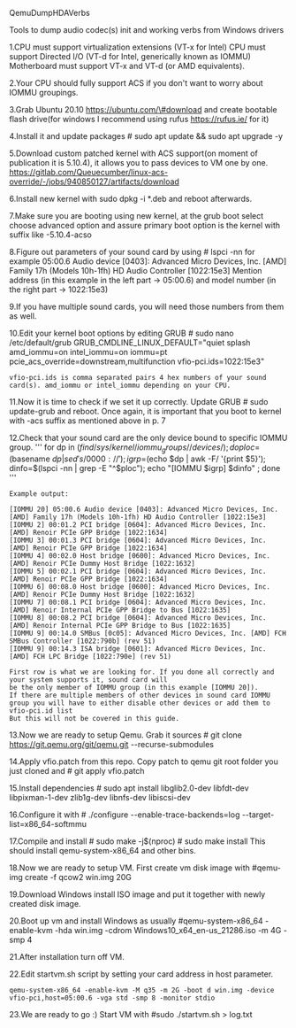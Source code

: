 QemuDumpHDAVerbs

Tools to dump audio codec(s) init and working verbs from Windows drivers

1.CPU must support virtualization extensions (VT-x for Intel) CPU must support Directed I/O (VT-d for Intel, generically known as IOMMU) Motherboard must support VT-x and VT-d (or AMD equivalents).

2.Your CPU should fully support ACS if you don't want to worry about IOMMU groupings.

3.Grab Ubuntu 20.10 https://ubuntu.com/\#download and create bootable flash drive(for windows I recommend using rufus https://rufus.ie/ for it)

4.Install it and update packages \# sudo apt update && sudo apt upgrade -y

5.Download custom patched kernel with ACS support(on moment of publication it is 5.10.4), it allows you to pass devices to VM one by one. https://gitlab.com/Queuecumber/linux-acs-override/-/jobs/940850127/artifacts/download

6.Install new kernel with sudo dpkg -i \*.deb and reboot afterwards.

7.Make sure you are booting using new kernel, at the grub boot select choose advanced option and assure primary boot option is the kernel with suffix like -5.10.4-acso

8.Figure out parameters of your sound card by using \# lspci -nn for example 05:00.6 Audio device [0403]: Advanced Micro Devices, Inc. [AMD] Family 17h (Models 10h-1fh) HD Audio Controller [1022:15e3] Mention address (in this example in the left part -\> 05:00.6) and model number (in the right part -\> 1022:15e3)

9.If you have multiple sound cards, you will need those numbers from them as well.

10.Edit your kernel boot options by editing GRUB \# sudo nano /etc/default/grub GRUB\_CMDLINE\_LINUX\_DEFAULT="quiet splash amd\_iommu=on intel\_iommu=on iommu=pt pcie\_acs\_override=downstream,multifunction vfio-pci.ids=1022:15e3"

    vfio-pci.ids is comma separated pairs 4 hex numbers of your sound card(s). amd_iommu or intel_iommu depending on your CPU.

11.Now it is time to check if we set it up correctly. Update GRUB \# sudo update-grub and reboot. Once again, it is important that you boot to kernel with -acs suffix as mentioned above in p. 7

12.Check that your sound card are the only device bound to specific IOMMU group. '''
for dp in $(find /sys/kernel/iommu_groups//devices/); do ploc=$(basename $dp | sed 's/0000://'); igrp=$(echo $dp | awk -F/ '{print $5}'); dinfo=$(lspci -nn | grep -E "^$ploc"); echo "[IOMMU $igrp] $dinfo" ; done
'''

    Example output:

    [IOMMU 20] 05:00.6 Audio device [0403]: Advanced Micro Devices, Inc. [AMD] Family 17h (Models 10h-1fh) HD Audio Controller [1022:15e3]
    [IOMMU 2] 00:01.2 PCI bridge [0604]: Advanced Micro Devices, Inc. [AMD] Renoir PCIe GPP Bridge [1022:1634]
    [IOMMU 3] 00:01.3 PCI bridge [0604]: Advanced Micro Devices, Inc. [AMD] Renoir PCIe GPP Bridge [1022:1634]
    [IOMMU 4] 00:02.0 Host bridge [0600]: Advanced Micro Devices, Inc. [AMD] Renoir PCIe Dummy Host Bridge [1022:1632]
    [IOMMU 5] 00:02.1 PCI bridge [0604]: Advanced Micro Devices, Inc. [AMD] Renoir PCIe GPP Bridge [1022:1634]
    [IOMMU 6] 00:08.0 Host bridge [0600]: Advanced Micro Devices, Inc. [AMD] Renoir PCIe Dummy Host Bridge [1022:1632]
    [IOMMU 7] 00:08.1 PCI bridge [0604]: Advanced Micro Devices, Inc. [AMD] Renoir Internal PCIe GPP Bridge to Bus [1022:1635]
    [IOMMU 8] 00:08.2 PCI bridge [0604]: Advanced Micro Devices, Inc. [AMD] Renoir Internal PCIe GPP Bridge to Bus [1022:1635]
    [IOMMU 9] 00:14.0 SMBus [0c05]: Advanced Micro Devices, Inc. [AMD] FCH SMBus Controller [1022:790b] (rev 51)
    [IOMMU 9] 00:14.3 ISA bridge [0601]: Advanced Micro Devices, Inc. [AMD] FCH LPC Bridge [1022:790e] (rev 51)

    First row is what we are looking for. If you done all correctly and your system supports it, sound card will 
    be the only member of IOMMU group (in this example [IOMMU 20]).
    If there are multiple members of other devices in sound card IOMMU group you will have to either disable other devices or add them to vfio-pci.id list
    But this will not be covered in this guide.

13.Now we are ready to setup Qemu. Grab it sources \# git clone https://git.qemu.org/git/qemu.git --recurse-submodules

14.Apply vfio.patch from this repo. Copy patch to qemu git root folder you just cloned and \# git apply vfio.patch

15.Install dependencies \# sudo apt install libglib2.0-dev libfdt-dev libpixman-1-dev zlib1g-dev libnfs-dev libiscsi-dev

16.Configure it with \# ./configure
 --enable-trace-backends=log
 --target-list=x86\_64-softmmu

17.Compile and install \# sudo make -j\$(nproc) \# sudo make install This should install qemu-system-x86\_64 and other bins.

18.Now we are ready to setup VM. First create vm disk image with \#qemu-img create -f qcow2 win.img 20G

19.Download Windows install ISO image and put it together with newly created disk image.

20.Boot up vm and install Windows as usually \#qemu-system-x86\_64 -enable-kvm -hda win.img -cdrom Windows10\_x64\_en-us\_21286.iso -m 4G -smp 4

21.After installation turn off VM.

22.Edit startvm.sh script by setting your card address in host parameter.

    qemu-system-x86_64 -enable-kvm -M q35 -m 2G -boot d win.img -device vfio-pci,host=05:00.6 -vga std -smp 8 -monitor stdio 

23.We are ready to go :) Start VM with \#sudo ./startvm.sh \> log.txt
